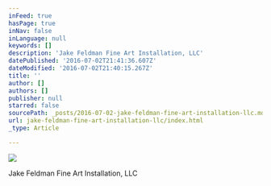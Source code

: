 ```yaml
---
inFeed: true
hasPage: true
inNav: false
inLanguage: null
keywords: []
description: 'Jake Feldman Fine Art Installation, LLC'
datePublished: '2016-07-02T21:41:36.607Z'
dateModified: '2016-07-02T21:40:15.267Z'
title: ''
author: []
authors: []
publisher: null
starred: false
sourcePath: _posts/2016-07-02-jake-feldman-fine-art-installation-llc.md
url: jake-feldman-fine-art-installation-llc/index.html
_type: Article

---
```

![](https://the-grid-user-content.s3-us-west-2.amazonaws.com/2963b3b3-49a5-495d-a591-2d6eeba4cc2f.jpg)

Jake Feldman Fine Art Installation, LLC